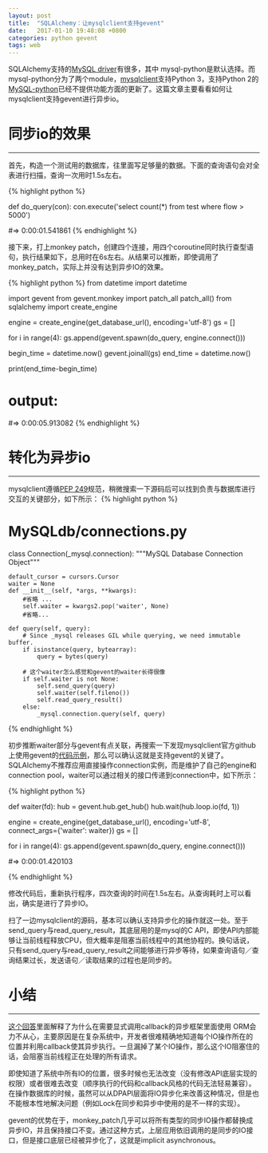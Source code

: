 ```yaml
---
layout: post
title:  "SQLAlchemy：让mysqlclient支持gevent"
date:   2017-01-10 19:48:08 +0800
categories: python gevent
tags: web
---
```


SQLAlchemy支持的[MySQL driver][driver-list]有很多，其中 mysql-python是默认选择。而mysql-python分为了两个module，[mysqlclient][mysqlclient]支持Python 3，支持Python 2的[MySQL-python][MySQL-python]已经不提供功能方面的更新了。这篇文章主要看看如何让mysqlclient支持gevent进行异步io。

# 同步io的效果

---

首先，构造一个测试用的数据库，往里面写足够量的数据。下面的查询语句会对全表进行扫描，查询一次用时1.5s左右。

{% highlight python %}

def do_query(con):
    con.execute('select count(*) from test where flow > 5000')

#=> 0:00:01.541861
{% endhighlight %}

接下来，打上monkey patch，创建四个连接，用四个coroutine同时执行查型语句，执行结果如下，总用时在6s左右。从结果可以推断，即使调用了monkey_patch，实际上并没有达到异步IO的效果。

{% highlight python %}
from datetime import datetime

import gevent
from gevent.monkey import patch_all
patch_all()
from sqlalchemy import create_engine

engine = create_engine(get_database_url(), encoding='utf-8')
gs = []

for i in range(4):
    gs.append(gevent.spawn(do_query, engine.connect()))

begin_time = datetime.now()
gevent.joinall(gs)
end_time = datetime.now()

print(end_time-begin_time)

# output:
#=> 0:00:05.913082
{% endhighlight %}

# 转化为异步io

---

mysqlclient遵循[PEP 249][pep249]规范，稍微搜索一下源码后可以找到负责与数据库进行交互的关键部分，如下所示：
{% highlight python %}
# MySQLdb/connections.py

class Connection(_mysql.connection):
    """MySQL Database Connection Object"""

    default_cursor = cursors.Cursor
    waiter = None
    def __init__(self, *args, **kwargs):
        #省略 ... 
        self.waiter = kwargs2.pop('waiter', None)
        #省略...
    
    def query(self, query):
        # Since _mysql releases GIL while querying, we need immutable buffer.
        if isinstance(query, bytearray):
            query = bytes(query)

        # 这个waiter怎么感觉和gevent的waiter长得很像
        if self.waiter is not None:
            self.send_query(query)
            self.waiter(self.fileno())
            self.read_query_result()
        else:
            _mysql.connection.query(self, query)

{% endhighlight %}

初步推断waiter部分与gevent有点关联，再搜索一下发现mysqlclient官方github上使用gevent的[代码示例][waiter-sample]，那么可以确认这就是支持gevent的关键了。SQLAlchemy不推荐应用直接操作connection实例，而是维护了自己的engine和connection pool，waiter可以通过相关的接口传递到connection中，如下所示：

{% highlight python %}

def waiter(fd):
    hub = gevent.hub.get_hub()
    hub.wait(hub.loop.io(fd, 1))

engine = create_engine(get_database_url(), encoding='utf-8',
                       connect_args={'waiter': waiter})
gs = []

for i in range(4):
    gs.append(gevent.spawn(do_query, engine.connect()))

#=> 0:00:01.420103

{% endhighlight %}

修改代码后，重新执行程序，四次查询的时间在1.5s左右。从查询耗时上可以看出，确实是进行了异步IO。

扫了一边mysqlclient的源码，基本可以确认支持异步化的操作就这一处。至于send_query与read_query_result，其底层用的是mysql的C API，即使API内部能够让当前线程释放CPU，但大概率是阻塞当前线程中的其他协程的。换句话说，只有send_query与read_query_result之间能够进行异步等待，如果查询语句／查询结果过长，发送语句／读取结果的过程也是同步的。

# 小结

---

[这个回答][orm-syncio]里面解释了为什么在需要显式调用callback的异步框架里面使用 ORM会力不从心，主要原因是在复杂系统中，开发者很难精确地知道每个IO操作所在的位置并利用callback使其异步执行。一旦漏掉了某个IO操作，那么这个IO阻塞住的话，会阻塞当前线程正在处理的所有请求。

即使知道了系统中所有IO的位置，很多时候也无法改变（没有修改API底层实现的权限）或者很难去改变（顺序执行的代码和callback风格的代码无法轻易兼容）。在操作数据库的时候，虽然可以从DPAPI层面将IO异步化来改善这种情况，但是也不能根本性地解决问题（例如Lock在同步和异步中使用的是不一样的实现）。

gevent的优势在于，monkey_patch几乎可以将所有类型的同步IO操作都替换成异步IO，并且保持接口不变。通过这种方式，上层应用依旧调用的是同步的IO接口，但是接口底层已经被异步化了，这就是implicit asynchronous。



[driver-list]: http://docs.sqlalchemy.org/en/latest/dialects/mysql.html
[mysqlclient]: https://mysqlclient.readthedocs.io/en/latest/
[MySQL-python]:https://pypi.python.org/pypi/MySQL-python/1.2.5
[pep249]:https://www.python.org/dev/peps/pep-0249/
[waiter-sample]: https://github.com/PyMySQL/mysqlclient-python/blob/master/samples/waiter_gevent.py
[orm-syncio]: http://stackoverflow.com/questions/16491564/how-to-make-sqlalchemy-in-tornado-to-be-async

